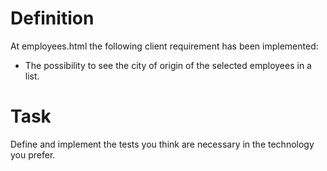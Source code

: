 # Definition
At employees.html the following client requirement has been implemented:
- The possibility to see the city of origin of the selected employees in a list.

# Task
Define and implement the tests you think are necessary in the technology you prefer.
